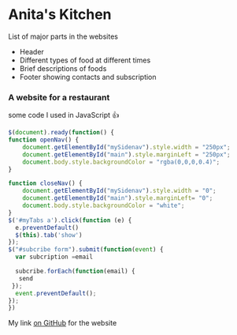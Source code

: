 # Anita's Kitchen

List of major parts in the websites

 * Header
 * Different types of food at different times
 * Brief descriptions of foods
 * Footer showing contacts and subscription



### A website for a restaurant

 some code I used in JavaScript :+1:

```javascript
$(document).ready(function() {
function openNav() {
    document.getElementById("mySidenav").style.width = "250px";
    document.getElementById("main").style.marginLeft = "250px";
    document.body.style.backgroundColor = "rgba(0,0,0,0.4)";
}

function closeNav() {
    document.getElementById("mySidenav").style.width = "0";
    document.getElementById("main").style.marginLeft= "0";
    document.body.style.backgroundColor = "white";
}
$('#myTabs a').click(function (e) {
  e.preventDefault()
  $(this).tab('show')
});
$("#subcribe form").submit(function(event) {
  var subcription =email

  subcribe.forEach(function(email) {
   send
 });
  event.preventDefault();
});
})

```

My link [on GitHub](https://github.com/Dicksonmuli/anitas-Kitchen.github.io.git) for the website
